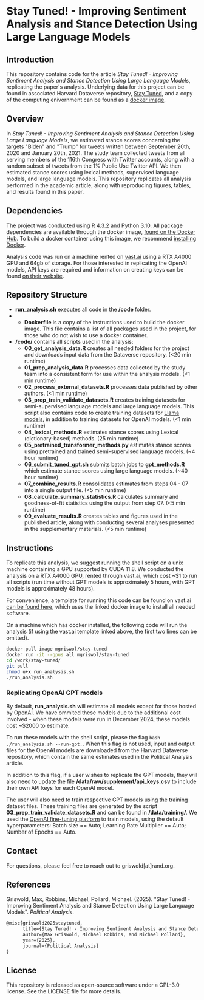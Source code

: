 # Stay Tuned! - Improving Sentiment Analysis and Stance Detection Using Large Language Models

## Introduction

This repository contains code for the article *Stay Tuned! - Improving Sentiment Analysis and Stance Detection Using Large Language Models*, replicating the paper's analysis. Underlying data for this project can be found in associated Harvard Dataverse repository, [Stay Tuned](https://dataverse.harvard.edu/dataverse/stay-tuned), and a copy of the computing enivornment can be found as a [docker image](https://hub.docker.com/repository/docker/mgriswol/stay-tuned/general).

## Overview

In *Stay Tuned! - Improving Sentiment Analysis and Stance Detection Using Large Language Models*, we estimated stance scores concerning the targets "Biden" and "Trump" for tweets written between September 20th, 2020 and January 20th, 2021. The study team collected tweets from all serving members of the 116th Congress with Twitter accounts, along with a random subset of tweets from the 1\% Public Use Twitter API. We then estimated stance scores using lexical methods, supervised language models, and large language models. This repository replicates all analysis performed in the academic article, along with reproducing figures, tables, and results found in this paper.

## Dependencies

The project was conducted using R 4.3.2 and Python 3.10. All package dependencies are available through the docker image, [found on the Docker Hub](https://hub.docker.com/repository/docker/mgriswol/stay-tuned/general). To build a docker container using this image, we recommend [installing Docker](https://docs.docker.com/engine/install/). 

Analysis code was run on a machine rented on [vast.ai](https://vast.ai/) using a RTX A4000 GPU and 64gb of storage. For those interested in replicating the OpenAI models, API keys are required and information on creating keys can be found [on their website](https://platform.openai.com/api-keys). 

## Repository Structure

- **run_analysis.sh** executes all code in the **/code** folder.
- - **Dockerfile** is a copy of the instructions used to build the docker image. This file contains a list of all packages used in the project, for those who do not wish to use a docker container.
- **/code/** contains all scripts used in the analysis:
  + **00_get_analysis_data.R** creates all needed folders for the project and downloads input data from the Dataverse repository. (<20 min runtime)
  + **01_prep_analysis_data.R** processes data collected by the study team into a consistent form for use within the analysis models. (<1 min runtime)
  + **02_process_external_datasets.R** processes data published by other authors.  (<1 min runtime)
  + **03_prep_train_validate_datasets.R** creates training datasets for semi-supervised language models and large language models. This script also contains code to create training datasets for [Llama models](https://huggingface.co/meta-llama), in addition to training datasets for OpenAI models.  (<1 min runtime)
  + **04_lexical_methods.R** estimates stance scores using Lexical (dictionary-based) methods.  (25 min runtime)
  + **05_pretrained_transformer_methods.py** estimates stance scores using pretrained and trained semi-supervised language models. (~4 hour runtime)
  + **06_submit_tuned_gpt.sh** submits batch jobs to **gpt_methods.R** which estimate stance scores using large language models. (~40 hour runtime)
  + **07_combine_results.R** consolidates estimates from steps 04 - 07 into a single output file. (<5 min runtime)
  +  **08_calculate_summary_statistics.R** calculates summary and goodness-of-fit statistics using the output from step 07. (<5 min runtime)
  +  **09_evaluate_results.R** creates tables and figures used in the published article, along with conducting several analyses presented in the supplementary materials. (<5 min runtime)

## Instructions 

To replicate this analysis, we suggest running the shell script on a unix machine containing a GPU supported by CUDA 11.8. We conducted the analysis on a RTX A4000 GPU, rented through vast.ai, which cost \~\$1 to run all scripts (run time without GPT models is approximately 5 hours, with GPT models is approximately 48 hours). 

For convenience, a template for running this code can be found on vast.ai [can be found here](https://cloud.vast.ai/?ref_id=178510&creator_id=178510&name=Stay-Tuned), which uses the linked docker image to install all needed software. 

On a machine which has docker installed, the following code will run the analysis (if using the vast.ai template linked above, the first two lines can be omitted). 

```bash
docker pull image mgriswol/stay-tuned
docker run -it --gpus all mgriswol/stay-tuned
cd /work/stay-tuned/
git pull
chmod u+x run_analysis.sh
./run_analysis.sh 
```
### Replicating OpenAI GPT models

By default, **run_analysis.sh** will estimate all models except for those hosted by OpenAI. We have ommited these models due to the additional cost involved - when these models were run in December 2024, these models cost \~\$2000 to estimate. 

To run these models with the shell script, please the flag `bash ./run_analysis.sh --run-gpt.`. When this flag is not used, input and output files for the OpenAI models are downloaded from the Harvard Dataverse repository, which contain the same estimates used in the Political Analysis article.

In addition to this flag, if a user wishes to replicate the GPT models, they will also need to update the file **/data/raw/supplement/api_keys.csv** to include their own API keys for each OpenAI model. 

The user will also need to train respective GPT models using the training dataset files. These training files are generated by the script **03_prep_train_validate_datasets.R** and can be found in **/data/training/**. We used the [OpenAI fine-tuning platform](https://platform.openai.com/finetune) to train models, using the default hyperparameters: Batch size == Auto; Learning Rate Multiplier == Auto; Number of Epochs == Auto.

## Contact

For questions, please feel free to reach out to griswold[at]rand.org.

## References

Griswold, Max, Robbins, Michael, Pollard, Michael. (2025). "Stay Tuned! - Improving Sentiment Analysis and Stance Detection Using Large Language Models". *Political Analysis*. 

```tex
@misc{griswold2025staytuned,
      title={Stay Tuned! - Improving Sentiment Analysis and Stance Detection Using Large Language Models}, 
      author={Max Griswold, Michael Robbins, and Michael Pollard},
      year={2025},
      journal={Political Analysis}
}
```

## License

This repository is released as open-source software under a GPL-3.0 license. See the LICENSE file for more details.


